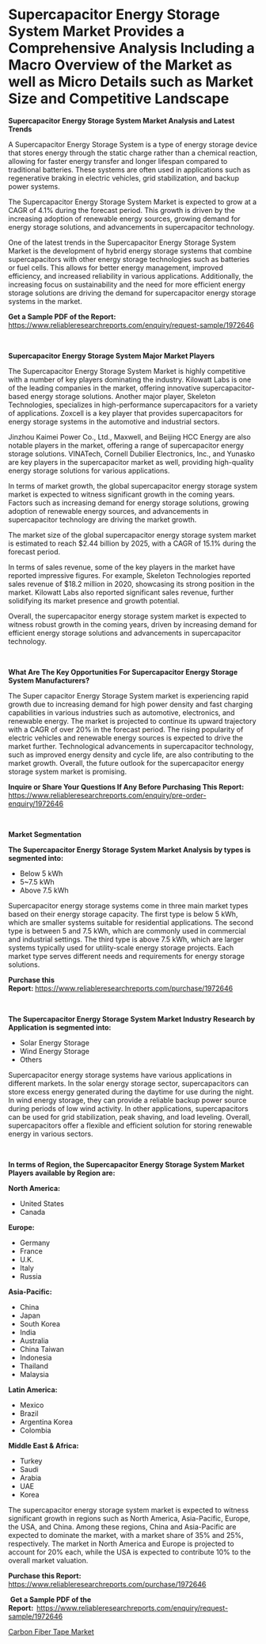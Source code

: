 <p><h1>Supercapacitor Energy Storage System Market Provides a Comprehensive Analysis Including a Macro Overview of the Market as well as Micro Details such as Market Size and Competitive Landscape</h1></p><p><strong>Supercapacitor Energy Storage System Market Analysis and Latest Trends</strong></p>
<p><p>A Supercapacitor Energy Storage System is a type of energy storage device that stores energy through the static charge rather than a chemical reaction, allowing for faster energy transfer and longer lifespan compared to traditional batteries. These systems are often used in applications such as regenerative braking in electric vehicles, grid stabilization, and backup power systems.</p><p>The Supercapacitor Energy Storage System Market is expected to grow at a CAGR of 4.1% during the forecast period. This growth is driven by the increasing adoption of renewable energy sources, growing demand for energy storage solutions, and advancements in supercapacitor technology. </p><p>One of the latest trends in the Supercapacitor Energy Storage System Market is the development of hybrid energy storage systems that combine supercapacitors with other energy storage technologies such as batteries or fuel cells. This allows for better energy management, improved efficiency, and increased reliability in various applications. Additionally, the increasing focus on sustainability and the need for more efficient energy storage solutions are driving the demand for supercapacitor energy storage systems in the market.</p></p>
<p><strong>Get a Sample PDF of the Report:&nbsp;</strong> <a href="https://www.reliableresearchreports.com/enquiry/request-sample/1972646">https://www.reliableresearchreports.com/enquiry/request-sample/1972646</a></p>
<p>&nbsp;</p>
<p><strong>Supercapacitor Energy Storage System Major Market Players</strong></p>
<p><p>The Supercapacitor Energy Storage System Market is highly competitive with a number of key players dominating the industry. Kilowatt Labs is one of the leading companies in the market, offering innovative supercapacitor-based energy storage solutions. Another major player, Skeleton Technologies, specializes in high-performance supercapacitors for a variety of applications. Zoxcell is a key player that provides supercapacitors for energy storage systems in the automotive and industrial sectors.</p><p>Jinzhou Kaimei Power Co., Ltd., Maxwell, and Beijing HCC Energy are also notable players in the market, offering a range of supercapacitor energy storage solutions. VINATech, Cornell Dubilier Electronics, Inc., and Yunasko are key players in the supercapacitor market as well, providing high-quality energy storage solutions for various applications.</p><p>In terms of market growth, the global supercapacitor energy storage system market is expected to witness significant growth in the coming years. Factors such as increasing demand for energy storage solutions, growing adoption of renewable energy sources, and advancements in supercapacitor technology are driving the market growth.</p><p>The market size of the global supercapacitor energy storage system market is estimated to reach $2.44 billion by 2025, with a CAGR of 15.1% during the forecast period.</p><p>In terms of sales revenue, some of the key players in the market have reported impressive figures. For example, Skeleton Technologies reported sales revenue of $18.2 million in 2020, showcasing its strong position in the market. Kilowatt Labs also reported significant sales revenue, further solidifying its market presence and growth potential. </p><p>Overall, the supercapacitor energy storage system market is expected to witness robust growth in the coming years, driven by increasing demand for efficient energy storage solutions and advancements in supercapacitor technology.</p></p>
<p>&nbsp;</p>
<p><strong>What Are The Key Opportunities For Supercapacitor Energy Storage System Manufacturers?</strong></p>
<p><p>The Super capacitor Energy Storage System market is experiencing rapid growth due to increasing demand for high power density and fast charging capabilities in various industries such as automotive, electronics, and renewable energy. The market is projected to continue its upward trajectory with a CAGR of over 20% in the forecast period. The rising popularity of electric vehicles and renewable energy sources is expected to drive the market further. Technological advancements in supercapacitor technology, such as improved energy density and cycle life, are also contributing to the market growth. Overall, the future outlook for the supercapacitor energy storage system market is promising.</p></p>
<p><strong>Inquire or Share Your Questions If Any Before Purchasing This Report:</strong> <a href="https://www.reliableresearchreports.com/enquiry/pre-order-enquiry/1972646">https://www.reliableresearchreports.com/enquiry/pre-order-enquiry/1972646</a></p>
<p>&nbsp;</p>
<p><strong>Market Segmentation</strong></p>
<p><strong>The Supercapacitor Energy Storage System Market Analysis by types is segmented into:</strong></p>
<p><ul><li>Below 5 kWh</li><li>5~7.5 kWh</li><li>Above 7.5 kWh</li></ul></p>
<p><p>Supercapacitor energy storage systems come in three main market types based on their energy storage capacity. The first type is below 5 kWh, which are smaller systems suitable for residential applications. The second type is between 5 and 7.5 kWh, which are commonly used in commercial and industrial settings. The third type is above 7.5 kWh, which are larger systems typically used for utility-scale energy storage projects. Each market type serves different needs and requirements for energy storage solutions.</p></p>
<p><strong>Purchase this Report:&nbsp;</strong><a href="https://www.reliableresearchreports.com/purchase/1972646">https://www.reliableresearchreports.com/purchase/1972646</a></p>
<p>&nbsp;</p>
<p><strong>The Supercapacitor Energy Storage System Market Industry Research by Application is segmented into:</strong></p>
<p><ul><li>Solar Energy Storage</li><li>Wind Energy Storage</li><li>Others</li></ul></p>
<p><p>Supercapacitor energy storage systems have various applications in different markets. In the solar energy storage sector, supercapacitors can store excess energy generated during the daytime for use during the night. In wind energy storage, they can provide a reliable backup power source during periods of low wind activity. In other applications, supercapacitors can be used for grid stabilization, peak shaving, and load leveling. Overall, supercapacitors offer a flexible and efficient solution for storing renewable energy in various sectors.</p></p>
<p>&nbsp;</p>
<p><strong>In terms of Region, the Supercapacitor Energy Storage System Market Players available by Region are:</strong></p>
<p>
    <p> <strong> North America: </strong>
        <ul>
            <li>United States</li>
            <li>Canada</li>
        </ul>
        </p> 
    <p> <strong> Europe: </strong>
        <ul>
            <li>Germany</li>
            <li>France</li>
            <li>U.K.</li>
            <li>Italy</li>
            <li>Russia</li>
        </ul>
        </p> 
    <p> <strong> Asia-Pacific: </strong>
        <ul>
            <li>China</li>
            <li>Japan</li>
            <li>South Korea</li>
            <li>India</li>
            <li>Australia</li>
            <li>China Taiwan</li>
            <li>Indonesia</li>
            <li>Thailand</li>
            <li>Malaysia</li>
        </ul>
        </p> 
    <p> <strong> Latin America: </strong>
        <ul>
            <li>Mexico</li>
            <li>Brazil</li>
            <li>Argentina Korea</li>
            <li>Colombia</li>
        </ul>
        </p> 
    <p> <strong> Middle East & Africa: </strong>
        <ul>
            <li>Turkey</li>
            <li>Saudi</li>
            <li>Arabia</li>
            <li>UAE</li>
            <li>Korea</li>
        </ul>
    </p>
    </p>
<p><p>The supercapacitor energy storage system market is expected to witness significant growth in regions such as North America, Asia-Pacific, Europe, the USA, and China. Among these regions, China and Asia-Pacific are expected to dominate the market, with a market share of 35% and 25%, respectively. The market in North America and Europe is projected to account for 20% each, while the USA is expected to contribute 10% to the overall market valuation.</p></p>
<p><strong>Purchase this Report: </strong><a href="https://www.reliableresearchreports.com/purchase/1972646">https://www.reliableresearchreports.com/purchase/1972646</a></p>
<p>&nbsp;<strong>Get a Sample PDF of the Report:&nbsp;&nbsp;</strong><a href="https://www.reliableresearchreports.com/enquiry/request-sample/1972646">https://www.reliableresearchreports.com/enquiry/request-sample/1972646</a></p>
<p><strong></strong></p>
<p><p><a href="https://changeable-paste-463.notion.site/Carbon-Fiber-Tape-Market-Provides-Detailed-Segmentation-of-this-Market-based-on-Type-Application-a-c06f467abf7443b5a1377d86a7ef09a9">Carbon Fiber Tape Market</a></p></p>
